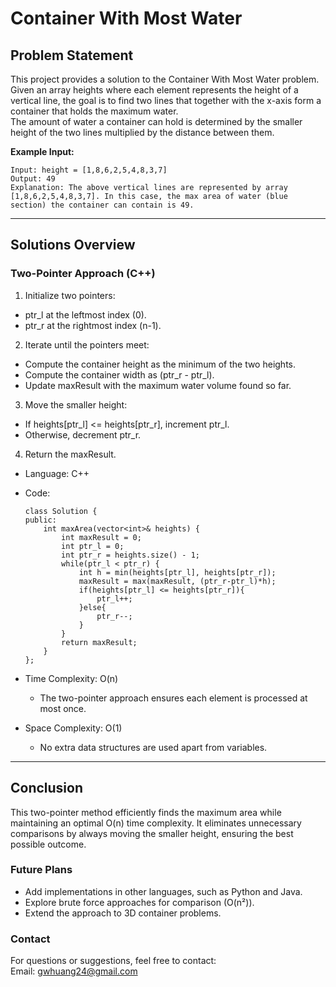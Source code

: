 # **Container With Most Water**

## **Problem Statement**
This project provides a solution to the Container With Most Water problem. Given an array heights where each element represents the height of a vertical line, the goal is to find two lines that together with the x-axis form a container that holds the maximum water.  
The amount of water a container can hold is determined by the smaller height of the two lines multiplied by the distance between them.  

**Example Input:**
  ```
  Input: height = [1,8,6,2,5,4,8,3,7]
  Output: 49
  Explanation: The above vertical lines are represented by array [1,8,6,2,5,4,8,3,7]. In this case, the max area of water (blue section) the container can contain is 49.
  ```
---

## **Solutions Overview**
### **Two-Pointer Approach (C++)**
1. Initialize two pointers:
  - ptr_l at the leftmost index (0).
  - ptr_r at the rightmost index (n-1).
2. Iterate until the pointers meet:
  - Compute the container height as the minimum of the two heights.
  - Compute the container width as (ptr_r - ptr_l).
  - Update maxResult with the maximum water volume found so far.
3. Move the smaller height:
  - If heights[ptr_l] <= heights[ptr_r], increment ptr_l.
  - Otherwise, decrement ptr_r.
4. Return the maxResult.
  
- Language: C++
- Code:
  ```
  class Solution {
  public:
      int maxArea(vector<int>& heights) {
          int maxResult = 0;
          int ptr_l = 0;
          int ptr_r = heights.size() - 1;
          while(ptr_l < ptr_r) {
              int h = min(heights[ptr_l], heights[ptr_r]);
              maxResult = max(maxResult, (ptr_r-ptr_l)*h);
              if(heights[ptr_l] <= heights[ptr_r]){
                  ptr_l++;
              }else{
                  ptr_r--;
              }
          }
          return maxResult;
      }
  };
  ```
  
- Time Complexity:  O(n)  
  - The two-pointer approach ensures each element is processed at most once.  

- Space Complexity: O(1)    
  - No extra data structures are used apart from variables. 
  
---

## **Conclusion**
This two-pointer method efficiently finds the maximum area while maintaining an optimal O(n) time complexity. It eliminates unnecessary comparisons by always moving the smaller height, ensuring the best possible outcome.  

### **Future Plans**
- Add implementations in other languages, such as Python and Java.
- Explore brute force approaches for comparison (O(n²)).
- Extend the approach to 3D container problems.
  
### **Contact**
For questions or suggestions, feel free to contact:  
Email: gwhuang24@gmail.com

